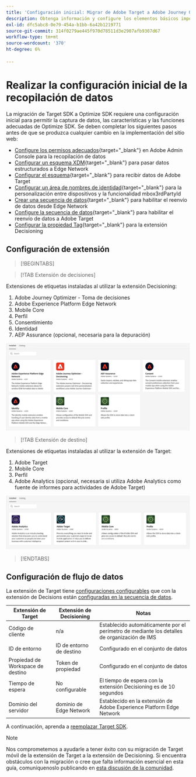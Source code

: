 ```yaml
---
title: 'Configuración inicial: Migrar de Adobe Target a Adobe Journey Optimizer, extensión de Decisioning Mobile'
description: Obtenga información y configure los elementos básicos importantes necesarios para la implementación de Platform Web SDK
exl-id: dfc5abc8-0e79-454a-b1bb-6a42b1219771
source-git-commit: 314f0279ae445f970d78511d3e2907afb9307d67
workflow-type: tm+mt
source-wordcount: '370'
ht-degree: 6%

---
```


# Realizar la configuración inicial de la recopilación de datos

La migración de Target SDK a Optimize SDK requiere una configuración inicial para permitir la captura de datos, las características y las funciones adecuadas de Optimize SDK. Se deben completar los siguientes pasos antes de que se produzca cualquier cambio en la implementación del sitio web:

- [Configure los permisos adecuados](https://experienceleague.adobe.com/en/docs/platform-learn/implement-web-sdk/overview#permissions){target="_blank"} en Adobe Admin Console para la recopilación de datos
- [Configurar un esquema XDM](https://experienceleague.adobe.com/en/docs/platform-learn/implement-mobile-sdk/initial-configuration/create-schema){target="_blank"} para pasar datos estructurados a Edge Network
- [Configurar el esquema](https://experienceleague.adobe.com/en/docs/platform-learn/implement-mobile-sdk/experience-cloud/target#update-your-schema){target="_blank"} para recibir datos de Adobe Target
- [Configurar un área de nombres de identidad](https://experienceleague.adobe.com/en/docs/platform-learn/implement-mobile-sdk/app-implementation/identity#set-up-a-custom-identity-namespace){target="_blank"} para la personalización entre dispositivos y la funcionalidad mbox3rdPartyId
- [Crear una secuencia de datos](https://experienceleague.adobe.com/en/docs/platform-learn/implement-mobile-sdk/initial-configuration/create-datastream){target="_blank"} para habilitar el reenvío de datos desde Edge Network
- [Configure la secuencia de datos](https://experienceleague.adobe.com/en/docs/platform-learn/implement-mobile-sdk/experience-cloud/target#update-datastream-configuration){target="_blank"} para habilitar el reenvío de datos a Adobe Target
- [Configurar la propiedad Tag](https://experienceleague.adobe.com/en/docs/platform-learn/implement-mobile-sdk/experience-cloud/target#install-adobe-journey-optimizer---decisioning-tags-extension){target="_blank"} para la extensión Decisioning

## Configuración de extensión

>[!BEGINTABS]

>[!TAB Extensión de decisiones]

Extensiones de etiquetas instaladas al utilizar la extensión Decisioning:

1. Adobe Journey Optimizer - Toma de decisiones
1. Adobe Experience Platform Edge Network
1. Mobile Core
1. Perfil
1. Consentimiento
1. Identidad
1. AEP Assurance (opcional, necesaria para la depuración)

![Extensiones de etiquetas instaladas al utilizar la extensión Decisioning](assets/tag-extensions-decisioning.png)

>[!TAB Extensión de destino]

Extensiones de etiquetas instaladas al utilizar la extensión de Target:

1. Adobe Target
1. Mobile Core
1. Perfil
1. Adobe Analytics (opcional, necesaria si utiliza Adobe Analytics como fuente de informes para actividades de Adobe Target)

![Extensiones de etiquetas instaladas al utilizar la extensión de Target](assets/tag-extensions-target.png)

>[!ENDTABS]

## Configuración de flujo de datos

La extensión de Target tiene [configuraciones configurables](https://developer.adobe.com/client-sdks/solution/adobe-target/#configure-the-target-extension-in-the-data-collection-ui) que con la extensión de Decisions están [configuradas en la secuencia de datos](https://developer.adobe.com/client-sdks/edge/adobe-journey-optimizer-decisioning/#adobe-experience-platform-data-collection-setup).

| Extensión de Target | Extensión de Decisioning | Notas |
| --- | --- | --- | 
| Código de cliente | n/a | Establecido automáticamente por el perímetro de mediante los detalles de organización de IMS |
| ID de entorno | ID de entorno de destino | Configurado en el conjunto de datos |
| Propiedad de Workspace de destino | Token de propiedad | Configurado en el conjunto de datos |
| Tiempo de espera | No configurable | El tiempo de espera con la extensión Decisioning es de 10 segundos |
| Dominio del servidor | dominio de Edge Network | Establecido en la extensión de Adobe Experience Platform Edge Network |

A continuación, aprenda a [reemplazar Target SDK](replace-sdk.md).

>[!NOTE]
>
>Nos comprometemos a ayudarle a tener éxito con su migración de Target móvil de la extensión de Target a la extensión de Decisioning. Si encuentra obstáculos con la migración o cree que falta información esencial en esta guía, comuníquenoslo publicando en [esta discusión de la comunidad](https://experienceleaguecommunities.adobe.com/t5/adobe-experience-platform-data/tutorial-discussion-migrate-target-from-at-js-to-web-sdk/m-p/575587#M463).
